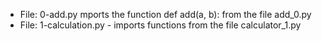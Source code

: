 * File: 0-add.py mports the function def add(a, b): from the file add_0.py
* File: 1-calculation.py -  imports functions from the file calculator_1.py
